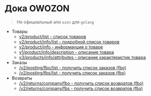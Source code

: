 # Дока OWOZON

> Не официальный апи `ozon` для `golang`

- Товары
  - [v2/product/list - список товаров](./docs/products/list.md)
  - [v2/product/info/list - подробной список товаров](./docs/products/info_list.md)
  - [v2/product/info - информауция о товаре](./docs/products/info.md)
  - [v1/product/info/description - описание товара](./docs/products/info_description.md)
  - [v3/products/info/attributes - описание характеристик товара](./docs/products/info_attributes.md)
- Заказы
  - [/v2/posting/fbo/list - получить список заказов (fbo)](./docs/posting/fbo_list.md)
  - [/v2/posting/fbs/list - получить список заказов (fbs)](./docs/posting/fbs_list.md)
- Возвраты
  - [/v2/returns/company/fbo - получить список возвратов (fbo)](./docs/returns/fbo.md)
  - [/v2/returns/company/fbs - получить список возвратов (fbs)](./docs/returns/fbs.md)